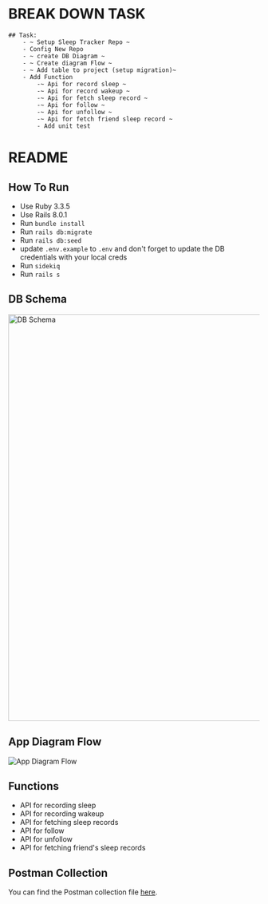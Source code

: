 # BREAK DOWN TASK
    ## Task:
        - ~ Setup Sleep Tracker Repo ~
        - Config New Repo
        - ~ create DB Diagram ~
        - ~ Create diagram Flow ~
        - ~ Add table to project (setup migration)~
        - Add Function
            -~ Api for record sleep ~
            -~ Api for record wakeup ~
            -~ Api for fetch sleep record ~
            -~ Api for follow ~
            -~ Api for unfollow ~
            -~ Api for fetch friend sleep record ~
            - Add unit test

# README

## How To Run
- Use Ruby 3.3.5
- Use Rails 8.0.1
- Run `bundle install`
- Run `rails db:migrate`
- Run `rails db:seed`
- update `.env.example` to `.env` and don't forget to update the DB credentials with your local creds
- Run `sidekiq`
- Run `rails s`

## DB Schema
<img width="815" alt="DB Schema" src="https://github.com/user-attachments/assets/a1ade284-48b3-42f6-a3e9-caa0c25ebda3" />

## App Diagram Flow
<img alt="App Diagram Flow" src="https://github.com/user-attachments/assets/c7cde5ad-c56e-47f6-9b0f-5269f83070cf/" />

## Functions
- API for recording sleep
- API for recording wakeup
- API for fetching sleep records
- API for follow
- API for unfollow
- API for fetching friend's sleep records


## Postman Collection
You can find the Postman collection file [here](/Sleep%20Tracker.postman_collection.json).


